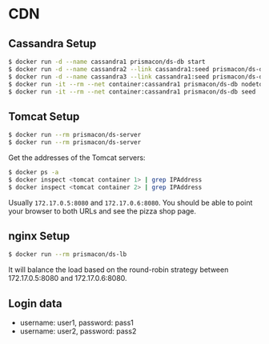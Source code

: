 # CDN

## Cassandra Setup

```bash
$ docker run -d --name cassandra1 prismacon/ds-db start
$ docker run -d --name cassandra2 --link cassandra1:seed prismacon/ds-db start seed
$ docker run -d --name cassandra3 --link cassandra1:seed prismacon/ds-db start seed
$ docker run -it --rm --net container:cassandra1 prismacon/ds-db nodetool status
$ docker run -it --rm --net container:cassandra1 prismacon/ds-db seed
```

## Tomcat Setup

```bash
$ docker run --rm prismacon/ds-server
$ docker run --rm prismacon/ds-server
```
Get the addresses of the Tomcat servers:

```bash
$ docker ps -a
$ docker inspect <tomcat container 1> | grep IPAddress
$ docker inspect <tomcat container 2> | grep IPAddress
```

Usually `172.17.0.5:8080` and `172.17.0.6:8080`. You should be able to point your browser to both URLs and see the pizza shop page.

## nginx Setup
```bash
$ docker run --rm prismacon/ds-lb
```
It will balance the load based on the round-robin strategy between 172.17.0.5:8080 and 172.17.0.6:8080.

## Login data

* username: user1, password: pass1
* username: user2, password: pass2

